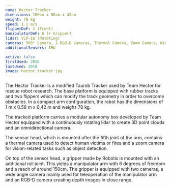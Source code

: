 ```yaml
---
name: Hector Tracker
dimensions: 100cm x 58cm x 42cm
weight: 70 kg
speed: 1.1 m/s
flipperDoF: 1 (Front)
manipulatorDoF: 6 (+ Gripper)
lidar: VLP-16 (Rotating)
cameras: 360° Camera, 2 RGB-D Cameras, Thermal Camera, Zoom Camera, Wide-Angle Camera
additionalSensors: IMU

active: false
firstUsed: 2016
lastUsed: 2018
image: hector_tracker.jpg
---
```

The Hector Tracker is a modified Taurob Tracker used by Team Hector for rescue robot research.
The base platform is equipped with rubber tracks and two flippers which can modify the track geometry in order to overcome obstacles.
In a compact arm configuration, the robot has the dimensions of 1 m x 0.58 m x 0.42 m and weighs 70 kg.

The tracked platform carries a modular autonomy box developed by Team Hector equipped with a continuously rotating lidar to create 3D point clouds and an omnidirectional camera.

The sensor head, which is mounted after the fifth joint of the arm, contains a thermal camera used to detect human victims or fires and a zoom camera for vision-related tasks such as object detection.

On top of the sensor head, a gripper made by Robotis is mounted with an additional roll joint. This yields a manipulator arm with 6 degrees of freedom and a reach of around 150cm.
The gripper is equipped with two cameras, a wide angle camera mainly used for teleoperation of the manipulator arm and an RGB-D camera creating depth images in close range.
